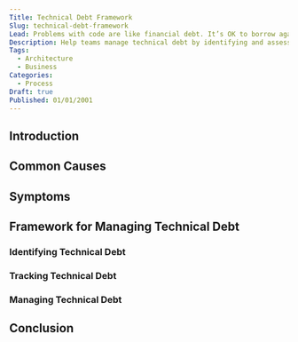 ```yaml
---
Title: Technical Debt Framework
Slug: technical-debt-framework
Lead: Problems with code are like financial debt. It’s OK to borrow against the future, as long as you pay it off.
Description: Help teams manage technical debt by identifying and assessing existing debt across the enterprise and prioritizing items in an orderly fashion.
Tags:
  - Architecture
  - Business
Categories:
  - Process
Draft: true
Published: 01/01/2001
---
```

## Introduction

## Common Causes

## Symptoms

## Framework for Managing Technical Debt

### Identifying Technical Debt

### Tracking Technical Debt

### Managing Technical Debt

## Conclusion
